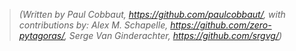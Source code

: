 > *(Written by Paul Cobbaut, <https://github.com/paulcobbaut/>, with contributions by: Alex M. Schapelle, <https://github.com/zero-pytagoras/>, Serge Van Ginderachter, <https://github.com/srgvg/>)*


